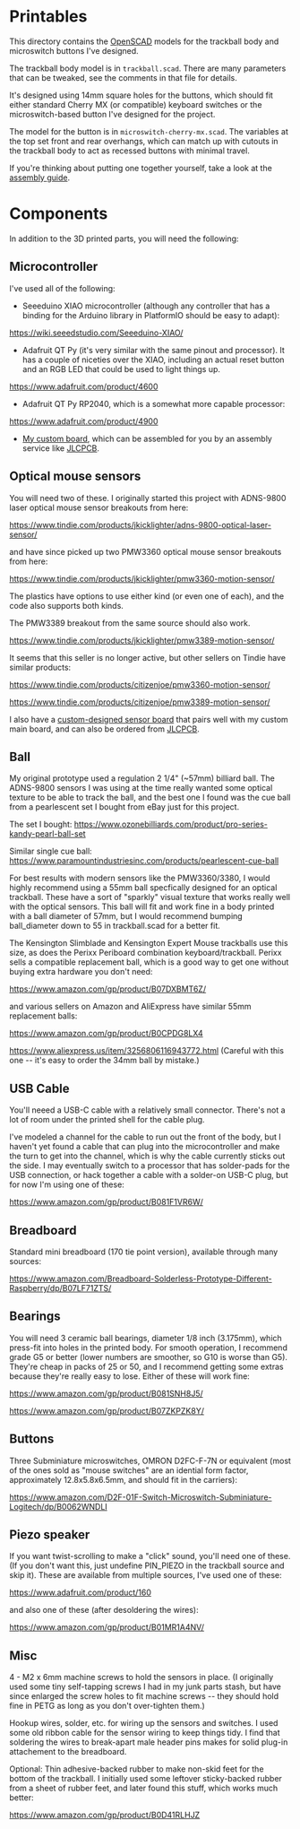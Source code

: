 # Printables #

This directory contains the [OpenSCAD](https://www.openscad.org) models for the trackball body and microswitch buttons I've designed.

The trackball body model is in `trackball.scad`. There are many parameters that can be tweaked, see the comments in that file for details. 

It's designed using 14mm square holes for the buttons, which should fit either standard Cherry MX (or compatible) keyboard switches or the microswitch-based button I've designed for the project.

The model for the button is in `microswitch-cherry-mx.scad`. The variables at the top set front and rear overhangs, which can match up with cutouts in the trackball body to act as recessed buttons with minimal travel.

If you're thinking about putting one together yourself, take a look at the [assembly guide](Assembly.md).

# Components #

In addition to the 3D printed parts, you will need the following:

## Microcontroller ##

I've used all of the following:

- Seeeduino XIAO microcontroller (although any controller that has a binding for the Arduino library in PlatformIO should be easy to adapt):

https://wiki.seeedstudio.com/Seeeduino-XIAO/

- Adafruit QT Py (it's very similar with the same pinout and processor). It has a couple of niceties over the XIAO, including an actual reset button and an RGB LED that could be used to light things up.

https://www.adafruit.com/product/4600

- Adafruit QT Py RP2040, which is a somewhat more capable processor:

https://www.adafruit.com/product/4900

- [My custom board](./Custom.md), which can be assembled for you by an assembly service like [JLCPCB](https://jlcpcb.com).

## Optical mouse sensors ##

You will need two of these. I originally started this project with ADNS-9800 laser optical mouse sensor breakouts from here:

https://www.tindie.com/products/jkicklighter/adns-9800-optical-laser-sensor/

and have since picked up two PMW3360 optical mouse sensor breakouts from here:

https://www.tindie.com/products/jkicklighter/pmw3360-motion-sensor/

The plastics have options to use either kind (or even one of each), and the code also supports both kinds.

The PMW3389 breakout from the same source should also work.

https://www.tindie.com/products/jkicklighter/pmw3389-motion-sensor/

It seems that this seller is no longer active, but other sellers on Tindie have similar products:

https://www.tindie.com/products/citizenjoe/pmw3360-motion-sensor/

https://www.tindie.com/products/citizenjoe/pmw3389-motion-sensor/

I also have a [custom-designed sensor board](./Custom.md) that pairs well with my custom main board, and can also be ordered from [JLCPCB](https://jlcpcb.com).

## Ball ##

My original prototype used a regulation 2 1/4" (~57mm) billiard ball. The ADNS-9800 sensors I was using at the time really wanted some optical texture to be able to track the ball, and the best one I found was the cue ball from a pearlescent set I bought from eBay just for this project.

The set I bought: https://www.ozonebilliards.com/product/pro-series-kandy-pearl-ball-set

Similar single cue ball: https://www.paramountindustriesinc.com/products/pearlescent-cue-ball

For best results with modern sensors like the PMW3360/3380, I would highly recommend using a 55mm ball specfically designed for an optical trackball. These have a sort of "sparkly" visual texture that works really well with the optical sensors. This ball will fit and work fine in a body printed with a ball diameter of 57mm, but I would recommend bumping ball_diameter down to 55 in trackball.scad for a better fit.

The Kensington Slimblade and Kensington Expert Mouse trackballs use this size, as does the Perixx Periboard combination keyboard/trackball. Perixx sells a compatible replacement ball, which is a good way to get one without buying extra hardware you don't need:

https://www.amazon.com/gp/product/B07DXBMT6Z/

and various sellers on Amazon and AliExpress have similar 55mm replacement balls:

https://www.amazon.com/gp/product/B0CPDG8LX4

https://www.aliexpress.us/item/3256806116943772.html (Careful with this one -- it's easy to order the 34mm ball by mistake.)

## USB Cable ##

You'll neeed a USB-C cable with a relatively small connector. There's not a lot of room under the printed shell for the cable plug.

I've modeled a channel for the cable to run out the front of the body, but I haven't yet found a cable that can plug into the microcontroller and make the turn to get into the channel, which is why the cable currently sticks out the side. I may eventually switch to a processor that has solder-pads for the USB connection, or hack together a cable with a solder-on USB-C plug, but for now I'm using one of these:

https://www.amazon.com/gp/product/B081F1VR6W/

## Breadboard ##

Standard mini breadboard (170 tie point version), available through many sources:

https://www.amazon.com/Breadboard-Solderless-Prototype-Different-Raspberry/dp/B07LF71ZTS/

## Bearings ##

You will need 3 ceramic ball bearings, diameter 1/8 inch (3.175mm), which press-fit into holes in the printed body. 
For smooth operation, I recommend grade G5 or better (lower numbers are smoother, so G10 is worse than G5).
They're cheap in packs of 25 or 50, and I recommend getting some extras because they're really easy to lose.
Either of these will work fine:

https://www.amazon.com/gp/product/B081SNH8J5/

https://www.amazon.com/gp/product/B07ZKPZK8Y/

## Buttons ##

Three Subminiature microswitches, OMRON D2FC-F-7N or equivalent (most of the ones sold as "mouse switches" are an idential form factor, approximately 12.8x5.8x6.5mm, and should fit in the carriers):

https://www.amazon.com/D2F-01F-Switch-Microswitch-Subminiature-Logitech/dp/B0062WNDLI

## Piezo speaker ##

If you want twist-scrolling to make a "click" sound, you'll need one of these. (If you don't want this, just undefine PIN_PIEZO in the trackball source and skip it). These are available from multiple sources, I've used one of these:

https://www.adafruit.com/product/160

and also one of these (after desoldering the wires):

https://www.amazon.com/gp/product/B01MR1A4NV/

## Misc ##

4 - M2 x 6mm machine screws to hold the sensors in place. (I originally used some tiny self-tapping screws I had in my junk parts stash, but have since enlarged the screw holes to fit machine screws -- they should hold fine in PETG as long as you don't over-tighten them.)

Hookup wires, solder, etc. for wiring up the sensors and switches. I used some old ribbon cable for the sensor wiring to keep things tidy. I find that soldering the wires to break-apart male header pins makes for solid plug-in attachement to the breadboard.

Optional: Thin adhesive-backed rubber to make non-skid feet for the bottom of the trackball.  I initially used some leftover sticky-backed rubber from a sheet of rubber feet, and later found this stuff, which works much better:

https://www.amazon.com/gp/product/B0D41RLHJZ


